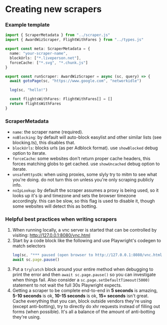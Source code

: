 # Creating new scrapers

### Example template

```typescript
import { ScraperMetadata } from "../scraper.js"
import { AwardWizScraper, FlightWithFares } from "../types.js"

export const meta: ScraperMetadata = {
  name: "your-scraper-name",
  blockUrls: ["*.liveperson.net"],
  forceCache: ["*.svg", "*.chunk.js"]
}

export const runScraper: AwardWizScraper = async (sc, query) => {
  await gotoPage(sc, "https://www.google.com", "networkidle")

  log(sc, "hello!")

  const flightsWithFares: FlightWithFares[] = []
  return flightsWithFares
}
```

### ScraperMetadata

- `name`: the scraper name (required).
- `noBlocking`: by default will auto-block easylist and other similar lists (see blocking.ts), this disables that.
- `blockUrls`: blocks urls (as per Adblock format). use `showBlocked` debug option to iterate.
- `forceCache`: some websites don't return proper cache headers, this forces matching globs to get cached. use `showUncached` debug option to iterate.
- `unsafeHttpsOk`: when using proxies, some slyly try to mitm to see what you're doing. do not turn this on unless you're only scraping publicly info.
- `noIpLookup`: by default the scraper assumes a proxy is being used, so it looks up it's ip and timezone and sets the browser timezone accordingly. this can be slow, so this flag is used to disable it, though some websites will detect this as botting.

### Helpful best practices when writing scrapers

1. When running locally, a vnc server is started that can be controlled by visiting: http://127.0.0.1:8080/vnc.html
2. Start by a code block like the following and use Playwright's codegen to match selectors
   ```typescript
   log(sc, "*** paused (open browser to http://127.0.0.1:8080/vnc.html) ***")
   await sc.page.pause()
   ```
3. Put a `try`/`catch` block around your entire method when debugging to print the error and then `await sc.page.pause()` so you can investigate when things fail. Also consider a `sc.page.setDefaultTimeout(5000)` statement to not wait the full 30s Playwright expects.
4. Getting a scraper to be complete end-to-end in **5 seconds** is amazing, **5-10 seconds** is ok, **10-15 seconds** is ok, **15+ seconds** isn't great. Cache everything that you can, block outside vendors they're using (except anti-botting), try to directly do xhr requests instead of filling out forms (when possible). It's all a balance of the amount of anti-botting they're using.